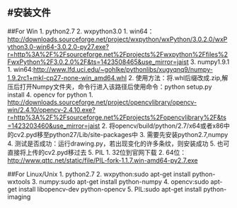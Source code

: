#安装文件
---
##For Win
	1.	python2.7
	2.	wxpython3.0
		1.	win64：http://downloads.sourceforge.net/project/wxpython/wxPython/3.0.2.0/wxPython3.0-win64-3.0.2.0-py27.exe?r=http%3A%2F%2Fsourceforge.net%2Fprojects%2Fwxpython%2Ffiles%2FwxPython%2F3.0.2.0%2F&ts=1423508465&use_mirror=jaist
	3.	numpy1.9.1
		1.	win64:http://www.lfd.uci.edu/~gohlke/pythonlibs/xugyqnq9/numpy-1.9.2rc1+mkl-cp27-none-win_amd64.whl
		2.	使用方法：将.whl后缀改成.zip,解压后打开Numpy文件夹，命令行进入该路径后使用命令：python setup.py install
	4.	opencv for python
		1.	http://downloads.sourceforge.net/project/opencvlibrary/opencv-win/2.4.10/opencv-2.4.10.exe?r=http%3A%2F%2Fsourceforge.net%2Fprojects%2Fopencvlibrary%2F&ts=1423203460&use_mirror=jaist
		2.	将opencv/build/python/2.7/x64或者x86中的cv2.pyd移至python27/Lib/site-packages中
		3.	需要先安装python2.7,numpy
		4.	测试是否成功：运行drawing.py，若出现变化的许多条纹，则安装成功
		5.	也可直接将上传的cv2.pyd移过去
	5.	PIL
		1.	32位到官网下载
		2.	64位：http://www.qttc.net/static/file/PIL-fork-1.1.7.win-amd64-py2.7.exe

##For Linux/Unix
	1.	python2.7
	2.	wxpython:sudo apt-get install python-wxtools
	3.	numpy:sudo apt-get install python-numpy
	4.	opencv:sudo apt-get install libopencv-dev python-opencv
	5.	PIL:sudo apt-get install python-imaging

